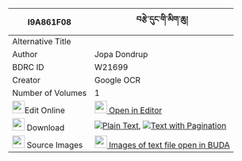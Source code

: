 |I9A861F08|བརྩེ་དུང་གི་མིག་ཆུ། 
| --- | --- 
|Alternative Title |
|Author| Jopa Dondrup
|BDRC ID | W21699
|Creator | Google OCR
|Number of Volumes| 1
|<img width="25" src="https://img.icons8.com/color/25/000000/edit-property.png">Edit Online| [<img width="25" src="https://avatars.githubusercontent.com/u/45091458?s=200&v=4"> Open in Editor](http://editor.openpecha.org/I9A861F08)
|<img width="25" src="https://img.icons8.com/fluent/48/000000/download-2.png"/>  Download | [![](https://img.icons8.com/color/20/000000/txt.png)Plain Text](https://github.com/Openpecha/I9A861F08/releases/download/v2/tsedung_gi_mikchu_plain_I9A861F08.zip), [![](https://img.icons8.com/color/20/000000/txt.png)Text with Pagination](https://github.com/Openpecha/I9A861F08/releases/download/v2/tsedung_gi_mikchu_pages_I9A861F08.zip)
|<img width="25" src="https://img.icons8.com/plasticine/100/000000/pictures-folder.png"/>  Source Images | [<img width="25" src="https://library.bdrc.io/icons/BUDA-small.svg"> Images of text file open in BUDA](https://library.bdrc.io/show/bdr:W21699)